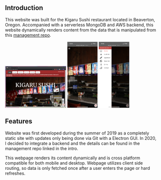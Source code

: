 ## Introduction
This website was built for the Kigaru Sushi restaurant located in Beaverton, Oregon. Accompanied with a serverless MongoDB and AWS backend, this website dynamically renders content from the data that is manipulated from this [management repo](https://github.com/mark-huynh/kigaru-manager). 

<img src="./images/kigaruwebsite.png" width=40% height="40%"> <img src="./images/mobileweb.PNG" width=20% height="20%">  <img src="./images/drawer.PNG" width=20% height="20%"> 

## Features

Website was first developed during the summer of 2019 as a completely static site with updates only being done via Git with a Electron GUI. In 2020, I decided to integrate a backend and the details can be found in the management repo linked in the intro. 


This webpage renders its content dynamically and is cross platform compatible for both mobile and desktop. Webpage utilizes client side routing, so data is only fetched once after a user enters the page or hard refreshes. 

